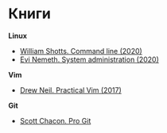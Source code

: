 # Книги

__Linux__ 
* [William Shotts. Command line (2020)](command_line/index)
* [Evi Nemeth. System administration (2020)](system-administration/index)

__Vim__
* [Drew Neil. Practical Vim (2017)](practical-vim/index.md)

__Git__
* [Scott Chacon. Pro Git](pro-git/index)
